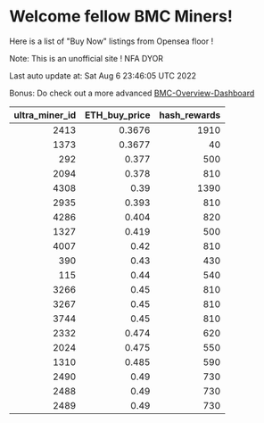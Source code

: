 # Welcome fellow BMC Miners!
Here is a list of "Buy Now" listings from Opensea floor !

Note: This is an unofficial site ! NFA DYOR

Last auto update at: Sat Aug  6 23:46:05 UTC 2022

Bonus: Do check out a more advanced [BMC-Overview-Dashboard](https://dune.com/defifunk/BMC-Overview-Dashboard)


|   ultra_miner_id |   ETH_buy_price |   hash_rewards |
|-----------------:|----------------:|---------------:|
|             2413 |          0.3676 |           1910 |
|             1373 |          0.3677 |             40 |
|              292 |          0.377  |            500 |
|             2094 |          0.378  |            810 |
|             4308 |          0.39   |           1390 |
|             2935 |          0.393  |            810 |
|             4286 |          0.404  |            820 |
|             1327 |          0.419  |            500 |
|             4007 |          0.42   |            810 |
|              390 |          0.43   |            430 |
|              115 |          0.44   |            540 |
|             3266 |          0.45   |            810 |
|             3267 |          0.45   |            810 |
|             3744 |          0.45   |            810 |
|             2332 |          0.474  |            620 |
|             2024 |          0.475  |            550 |
|             1310 |          0.485  |            590 |
|             2490 |          0.49   |            730 |
|             2488 |          0.49   |            730 |
|             2489 |          0.49   |            730 |